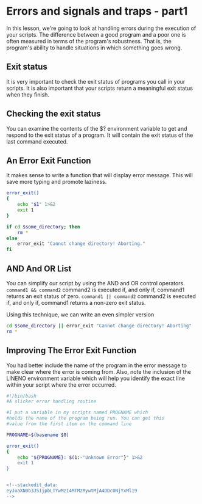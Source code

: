 # Errors and signals and traps - part1
In this lesson, we're going to look at handling errors during the execution of your scripts.
The difference between a good program and a poor one is often measured in terms of the program's robustness. That is, the program's ability to handle situations in which something goes wrong.

## Exit status
It is very important to check the exit status of programs you call in your scripts. It is also important that your scripts return a meaningful exit status when they finish.

## Checking the exit status
You can examine the contents of the $? environment variable to get and respond to the exit status of a program. It will contain the exit status of the last command executed.

## An Error Exit Function
It makes sense to write a function that will display error message. This will save more typing and promote laziness.
```bash
error_exit()
{
	echo "$1" 1>&2
	exit 1
}

if cd $some_directory; then
	rm *
else
	error_exit "Cannot change directory! Aborting."
fi
```

## AND And OR List
You can simplify our script by using the AND and OR control operators.
`command1 && command2`
command2 is executed if, and only if, command1 returns an exit status of zero.
`command1 || command2`
command2 is executed if, and only if, command1 returns a non-zero exit status.

Using this technique, we can write an even simpler version
```bash
cd $some_directory || error_exit "Cannot change directory! Aborting"
rm *
```

## Improving The Error Exit Function
You had better include the name of the program in the error message to make clear where the error is coming from. Also, note the inclusion of the LINENO environment variable which will help you identify the exact line within your script where the error occurred.
```bash
#!/bin/bash
#A slicker error handling routine

#I put a variable in my scripts named PROGNAME which
#holds the name of the program being run. You can get this
#value from the first item on the command line

PROGNAME=$(basename $0)

error_exit()
{
	echo "${PROGNAME}: $(1:-"Unknown Error"}" 1>&2
	exit 1
}


<!--stackedit_data:
eyJoaXN0b3J5IjpbLTYwMzI4MTMzMywtMjA4ODc0NjYxMl19
-->